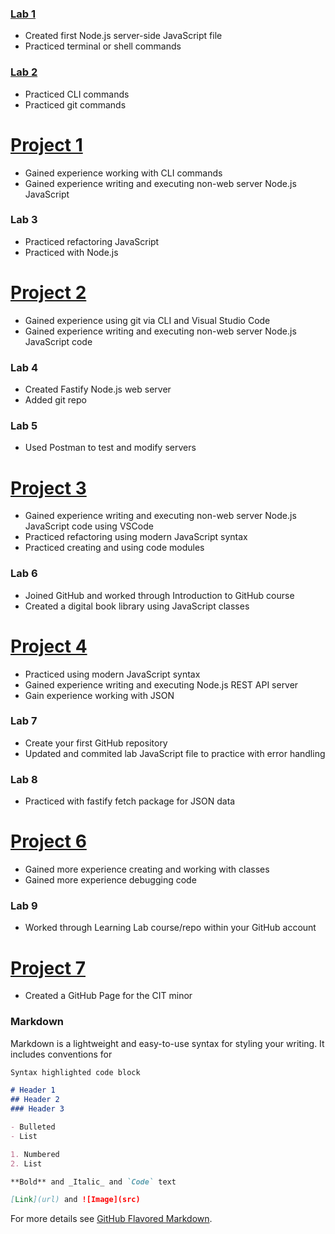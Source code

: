 ### [Lab 1](https://ddebacker-school.github.io/cit281-lab1/)
- Created first Node.js server-side JavaScript file
- Practiced terminal or shell commands

### [Lab 2](https://ddebacker-school.github.io/cit281-lab2/)
- Practiced CLI commands
- Practiced git commands

# [Project 1](https://ddebacker-school.github.io/cit281-p1/) 
- Gained experience working with CLI commands
- Gained experience writing and executing non-web server Node.js JavaScript

### Lab 3
- Practiced refactoring JavaScript
- Practiced with Node.js

# [Project 2](https://ddebacker-school.github.io/cit281-p2/)
- Gained experience using git via CLI and Visual Studio Code
- Gained experience writing and executing non-web server Node.js JavaScript code

### Lab 4
- Created Fastify Node.js web server
- Added git repo

### Lab 5
- Used Postman to test and modify servers

# [Project 3](https://ddebacker-school.github.io/cit281-p3/)
- Gained experience writing and executing non-web server Node.js JavaScript code using VSCode
- Practiced refactoring using modern JavaScript syntax
- Practiced creating and using code modules

### Lab 6
- Joined GitHub and worked through Introduction to GitHub course
- Created a digital book library using JavaScript classes

# [Project 4](https://ddebacker-school.github.io/cit281-p4/)
- Practiced using modern JavaScript syntax
- Gained experience writing and executing Node.js REST API server
- Gain experience working with JSON

### Lab 7
- Create your first GitHub repository
- Updated and commited lab JavaScript file to practice with error handling

### Lab 8
- Practiced with fastify fetch package for JSON data

# [Project 6](https://ddebacker-school.github.io/cit281-p6/)
- Gained more experience creating and working with classes
- Gained more experience debugging code

### Lab 9
-  Worked through Learning Lab course/repo within your GitHub account

# [Project 7](https://ddebacker-school.github.io/cit281-p7/)
- Created a GitHub Page for the CIT minor

### Markdown

Markdown is a lightweight and easy-to-use syntax for styling your writing. It includes conventions for

```markdown
Syntax highlighted code block

# Header 1
## Header 2
### Header 3

- Bulleted
- List

1. Numbered
2. List

**Bold** and _Italic_ and `Code` text

[Link](url) and ![Image](src)
```

For more details see [GitHub Flavored Markdown](https://guides.github.com/features/mastering-markdown/).
